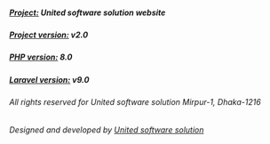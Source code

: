 <h5><u>Project:</u> United software solution website </h5><h5><u>Project version:</u> v2.0</h5><h5><u>PHP version:</u> 8.0</h5><h5><u>Laravel version:</u> v9.0</h5>
<h6> All rights reserved for United software solution Mirpur-1, Dhaka-1216</h6> 
<h6> Designed and developed by <a href="https://www.ussbd.net/">United software solution</a></h6>
